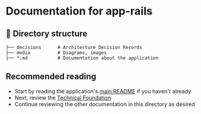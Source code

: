 # Documentation for app-rails

## 📂 Directory structure

```text
├── decisions      # Architecture Decision Records
├── media          # Diagrams, images
├── *.md           # Documentation about the application
```

## Recommended reading

- Start by reading the application's [main README](/app-rails/README.md) if you haven't already
- Next, review the [Technical Foundation](./technical-foundation.md)
- Continue reviewing the other documentation in this directory as desired